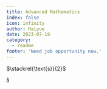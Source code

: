 ```yaml
---
title: Advanced Mathematics
index: false
icon: infinity
author: Haiyue
date: 2023-07-19
category:
  - readme
footer: 'Need job opportunity now.'
---
```




$\stackrel{\text{s}}{2}$

$\text{\aa}$